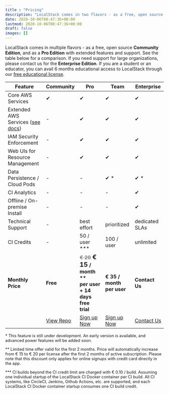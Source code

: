 ```yaml
---
title : "Pricing"
description: "LocalStack comes in two flavors - as a free, open source Community Edition, and as a Pro Edition with extended features and support."
date: 2020-10-06T08:47:36+00:00
lastmod: 2020-10-06T08:47:36+00:00
draft: false
images: []
---
```


LocalStack comes in multiple flavors - as a free, open source **Community Edition**, and as a **Pro Edition** with extended features and support. See the table below for a comparison. If you need support for large organizations, please contact us for the **Enterprise Edition**. If you are a student or an educator, you can avail 6 months educational access to LocalStack through our [free educational license](/educational-license/).

<table role="table" class="table pricing-table">
  <thead>
    <tr>
      <th class="left" style="width: 30%">Feature</th>
      <th style="width: 20%">Community</th>
      <th style="width: 30%">Pro</th>
      <th style="width: 30%" class="team">Team</th>
      <th style="width: 20%">Enterprise</th>
    </tr>
  </thead>
  <tbody>
    <tr>
      <td class="left">Core AWS Services</td>
      <td>&#x2714;</td>
      <td>&#x2714;</td>
      <td class="team">&#x2714;</td>
      <td>&#x2714;</td>
    </tr>
    <tr>
      <td class="left">Extended AWS Services (<a href="https://docs.localstack.cloud/aws/feature-coverage">see docs</a>)</td>
      <td>-</td>
      <td>&#x2714;</td>
      <td class="team">&#x2714;</td>
      <td>&#x2714;</td>
    </tr>
    <tr>
      <td class="left">IAM Security Enforcement</td>
      <td>-</td>
      <td>&#x2714;</td>
      <td class="team">&#x2714;</td>
      <td>&#x2714;</td>
    </tr>
    <tr>
      <td class="left">Web UIs for Resource Management</td>
      <td>-</td>
      <td>&#x2714;</td>
      <td class="team">&#x2714;</td>
      <td>&#x2714;</td>
    </tr>
    <tr>
      <td class="left">Data Persistence / Cloud Pods</td>
      <td>-</td>
      <td>-</td>
      <td class="team">&#x2714; &#42;</td>
      <td>&#x2714; &#42;</td>
    </tr>
    <tr>
      <td class="left">CI Analytics</td>
      <td>-</td>
      <td>-</td>
      <td class="team">-</td>
      <td>&#x2714;</td>
    </tr>
    <tr>
      <td class="left">Offline / On-premise Install</td>
      <td>-</td>
      <td>-</td>
      <td class="team">-</td>
      <td>&#x2714;</td>
    </tr>
    <tr>
      <td class="left">Technical Support</td>
      <td>-</td>
      <td>best effort</td>
      <td class="team">prioritized</td>
      <td>dedicated SLAs</td>
    </tr>
    <tr>
      <td class="left">CI Credits</td>
      <td>-</td>
      <td>50 / user &#42;&#42;&#42;</td>
      <td class="team">100 / user</td>
      <td>unlimited</td>
    </tr>
    <tr style="font-weight: bold;">
      <td class="left">Monthly Price</td>
      <td>Free</td>
      <td>
        <span style="text-decoration: line-through; color: grey">&euro; 20</span>
        <span style="font-size: 20px">&euro; 15</span> / month &#42;&#42;
        <br/>per user + 14 days free trial
      </td>
      <td class="team"><span>&euro; 35 / month per user</span></td>
      <td>Contact Us</td>
    </tr>
    <tr>
      <td></td>
      <td>
        <a class="btn btn-primary" href="https://github.com/localstack/localstack"
          onClick="_gaq.push(['_trackEvent', 'localstack', 'download'])">View Repo</a>
      </td>
      <td>
        <a class="btn btn-primary" href="https://app.localstack.cloud"
          onClick="_gaq.push(['_trackEvent', 'localstack', 'signup'])">Sign up Now</a>
      </td>
      <td class="team">
        <a class="btn btn-primary" href="https://app.localstack.cloud"
          onClick="_gaq.push(['_trackEvent', 'localstack', 'signup'])">Sign up Now</a>
      </td>
      <td>
        <a class="btn btn-primary" href="mailto:info@localstack.cloud" style="white-space: nowrap;">Contact Us</a>
      </td>
    </tr>
  </tbody>
</table>

<p style="font-size: 0.8rem">
  &#42; This feature is still under development. An early version is available, and advanced power features will be added soon. </p>

<p style="font-size: 0.8rem">
  &#42;&#42; Limited time offer valid for the first 2 months. Price will automatically increase from &euro; 15 to &euro; 20 per license after the first 2 months of active subscription. Please note that this discount only applies for online signups with credit card directly in the app.
</p>

<p style="font-size: 0.8rem">
  &#42;&#42;&#42; CI builds beyond the CI credit limit are charged with &euro; 0.10 / build. Assuming one individual startup of the LocalStack CI Docker container per CI build. All CI systems, like CircleCI, Jenkins, Github Actions, etc. are supported, and each LocalStack CI Docker container startup consumes one CI build credit.
</p>
</div>
